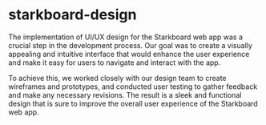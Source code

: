 # starkboard-design
The implementation of UI/UX design for the Starkboard web app was a crucial step in the development process. Our goal was to create a visually appealing and intuitive interface that would enhance the user experience and make it easy for users to navigate and interact with the app.

To achieve this, we worked closely with our design team to create wireframes and prototypes, and conducted user testing to gather feedback and make any necessary revisions. The result is a sleek and functional design that is sure to improve the overall user experience of the Starkboard web app.

